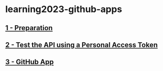 # learning2023-github-apps

## [1 - Preparation](training/1_PREPARATION.md)

## [2 - Test the API using a Personal Access Token](training/2_PERSONAL_ACCESS_TOKEN.md)

## [3 - GitHub App](training/2_GITHUB_APP.md)